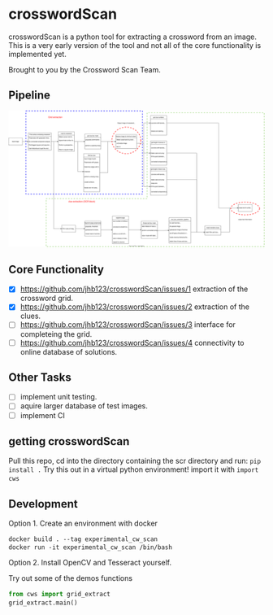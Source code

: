 
# crosswordScan

crosswordScan is a python tool for extracting a crossword from an image. This is a very early version of the tool and not all of the core functionality is implemented yet. 

Brought to you by the Crossword Scan Team.

## Pipeline

![pipeline](https://github.com/jhb123/crosswordScan/blob/main/crossword_extraction.svg)

## Core Functionality

- [x] https://github.com/jhb123/crosswordScan/issues/1 extraction of the crossword grid.
- [x] https://github.com/jhb123/crosswordScan/issues/2 extraction of the clues.
- [ ] https://github.com/jhb123/crosswordScan/issues/3 interface for completeing the grid.
- [ ] https://github.com/jhb123/crosswordScan/issues/4 connectivity to online database of solutions.

## Other Tasks

- [ ] implement unit testing.
- [ ] aquire larger database of test images.
- [ ] implement CI

## getting crosswordScan

Pull this repo, cd into the directory containing the scr directory and run:
```pip install .```
Try this out in a virtual python environment! import it with `import cws`

## Development

Option 1. Create an environment with docker
```
docker build . --tag experimental_cw_scan
docker run -it experimental_cw_scan /bin/bash
```
Option 2. 
Install OpenCV and Tesseract yourself.

Try out some of the demos functions
```python
from cws import grid_extract
grid_extract.main()
```